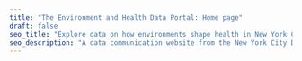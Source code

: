 ```yaml
---
title: "The Environment and Health Data Portal: Home page"
draft: false
seo_title: "Explore data on how environments shape health in New York City's neighborhoods."
seo_description: "A data communication website from the New York City Department of Health and Mental Hygiene."
---
```

